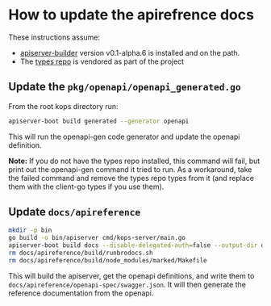 # How to update the apirefrence docs

These instructions assume:

- [apiserver-builder](https://github.com/kubernetes-incubator/apiserver-builder/) version v0.1-alpha.6 is installed and on the path.
- The [types repo](https://github.com/kubernetes/api) is vendored as part of the project

## Update the `pkg/openapi/openapi_generated.go`

From the root kops directory run:

```sh
apiserver-boot build generated --generator openapi
```

This will run the openapi-gen code generator and update the openapi definition.

**Note:** If you do not have the types repo installed, this command will fail, but print
out the openapi-gen command it tried to run.  As a workaround, take the failed command
and remove the types repo types from it (and replace them with the client-go types if
you use them).

## Update `docs/apireference`

```sh
mkdir -p bin
go build -o bin/apiserver cmd/kops-server/main.go
apiserver-boot build docs --disable-delegated-auth=false --output-dir docs/apireference
rm docs/apireference/build/runbrodocs.sh
rm docs/apireference/build/node_modules/marked/Makefile
```

This will build the apiserver, get the openapi definitions, and write them to
`docs/apireference/openapi-spec/swagger.json`.  It will then generate the reference
documentation from the openapi.

